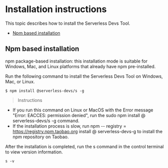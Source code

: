 # Installation instructions

This topic describes how to install the Serverless Devs Tool.

- [Npm based installation ](#Npm-based-installation)

## Npm based installation

npm package-based installation: this installation mode is suitable for Windows, Mac, and Linux platforms that already have npm pre-installed.

Run the following command to install the Serverless Devs Tool on Windows, Mac, or Linux.

```
$ npm install @serverless-devs/s -g
```

> Instructions

- If you run this command on Linux or MacOS with the Error message "Error: EACCES: permission denied", run the sudo npm install @ serverless-devs/s -g command.
- If the installation process is slow, run npm -- registry = https://registry.npm.taobao.org install @ serverless-devs-g to install the npm repository on Taobao.

After the installation is completed, run the s command in the control terminal to view version information.

```
s -v
```

